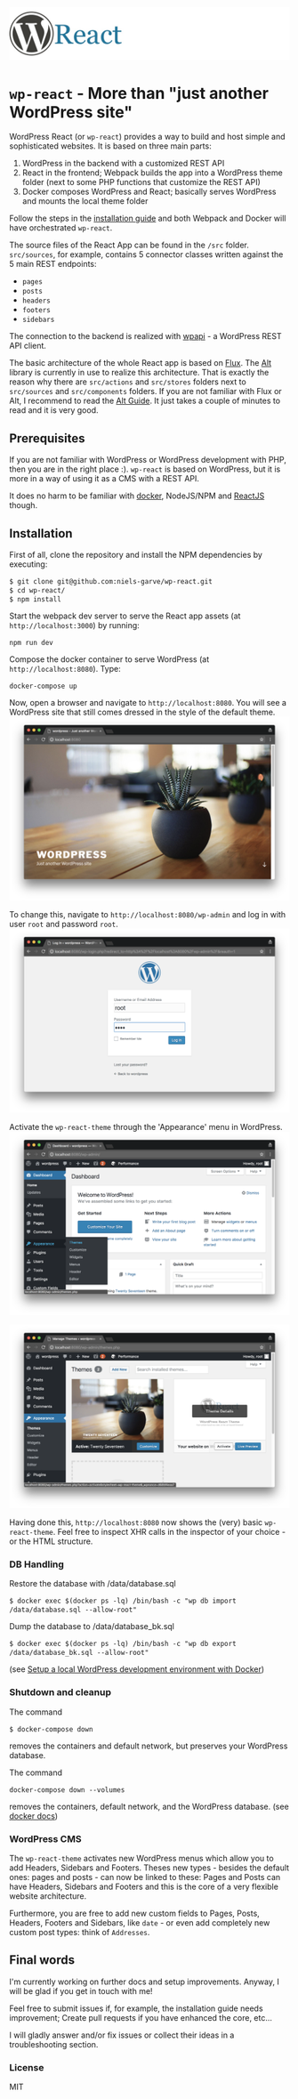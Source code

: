 ![WordPress React logo](docs/logo.jpg)

# `wp-react` - More than "just another WordPress site"

WordPress React (or `wp-react`) provides a way to build and host simple and sophisticated websites. It is based on three main parts:

1. WordPress in the backend with a customized REST API
2. React in the frontend; Webpack builds the app into a WordPress theme folder (next to some PHP functions that customize the REST API)
3. Docker composes WordPress and React; basically serves WordPress and mounts the local theme folder

Follow the steps in the [installation guide](#installation) and both Webpack and Docker will have orchestrated `wp-react`.

The source files of the React App can be found in the `/src` folder. `src/sources`, for example, contains 5 connector classes written against the 5 main REST endpoints:
- `pages`
- `posts`
- `headers`
- `footers`
- `sidebars`

The connection to the backend is realized with [wpapi](https://www.npmjs.com/package/wpapi) - a WordPress REST API client.

The basic architecture of the whole React app is based on [Flux](https://facebook.github.io/flux/docs/in-depth-overview.html). The [Alt](http://alt.js.org/) library is currently in use to realize this architecture. That is exactly the reason why there are `src/actions` and `src/stores` folders next to `src/sources` and `src/components` folders. If you are not familiar with Flux or Alt, I recommend to read the [Alt Guide](http://alt.js.org/guide/). It just takes a couple of minutes to read and it is very good.

## Prerequisites

If you are not familiar with WordPress or WordPress development with PHP, then you are in the right place :). `wp-react` is based on WordPress, but it is more in a way of using it as a CMS with a REST API.

It does no harm to be familiar with [docker](https://www.docker.com/), NodeJS/NPM and [ReactJS](https://reactjs.org/) though.

## Installation

First of all, clone the repository and install the NPM dependencies by executing:
```
$ git clone git@github.com:niels-garve/wp-react.git
$ cd wp-react/
$ npm install
```

Start the webpack dev server to serve the React app assets (at `http://localhost:3000`) by running:
```
npm run dev
```

Compose the docker container to serve WordPress (at `http://localhost:8080`). Type:
```
docker-compose up
```

Now, open a browser and navigate to `http://localhost:8080`. You will see a WordPress site that still comes dressed in the style of the default theme.
![WordPress React logo](docs/step-0.png)

To change this, navigate to `http://localhost:8080/wp-admin` and log in with user `root` and password `root`.
![WordPress React logo](docs/step-1.png)

Activate the `wp-react-theme` through the 'Appearance' menu in WordPress.
![WordPress React logo](docs/step-2.png)

![WordPress React logo](docs/step-3.png)

Having done this, `http://localhost:8080` now shows the (very) basic `wp-react-theme`. Feel free to inspect XHR calls in the inspector of your choice - or the HTML structure.

### DB Handling

Restore the database with /data/database.sql
```
$ docker exec $(docker ps -lq) /bin/bash -c "wp db import /data/database.sql --allow-root"
```

Dump the database to /data/database_bk.sql
```
$ docker exec $(docker ps -lq) /bin/bash -c "wp db export /data/database_bk.sql --allow-root"
```

(see [Setup a local WordPress development environment with Docker](https://visible.vc/engineering/docker-environment-for-wordpress/))

### Shutdown and cleanup

The command
```
$ docker-compose down
```
removes the containers and default network, but preserves your WordPress database.

The command
```
docker-compose down --volumes
```
removes the containers, default network, and the WordPress database. (see [docker docs](https://docs.docker.com/compose/wordpress/#shutdown-and-cleanup))

### WordPress CMS

The `wp-react-theme` activates new WordPress menus which allow you to add Headers, Sidebars and Footers. Theses new types - besides the default ones: pages and posts - can now be linked to these: Pages and Posts can have Headers, Sidebars and Footers and this is the core of a very flexible website architecture.

Furthermore, you are free to add new custom fields to Pages, Posts, Headers, Footers and Sidebars, like `date` - or even add completely new custom post types: think of `Addresses`.

## Final words

I'm currently working on further docs and setup improvements. Anyway, I will be glad if you get in touch with me!

Feel free to submit issues if, for example, the installation guide needs improvement; Create pull requests if you have enhanced the core, etc...

I will gladly answer and/or fix issues or collect their ideas in a troubleshooting section.

### License

MIT